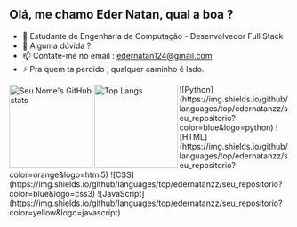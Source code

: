 ## Olá, me chamo Eder Natan, qual a boa ?

- 🤔 Estudante de Engenharia de Computação - Desenvolvedor Full Stack 
- 💬 Alguma dúvida ?
- 📫 Contate-me no email : edernatan124@gmail.com
- ⚡ Pra quem ta perdido , qualquer caminho é lado.
<div>
  <img align="left" src="https://github-readme-stats.vercel.app/api?username=edernatanzz&theme=onedark&show_icons=true" alt="Seu Nome's GitHub stats" height="150" />

  <img align="left" src="https://github-readme-stats.vercel.app/api/top-langs/?username=edernatanzz&theme=onedark&layout=compact" alt="Top Langs" height="150" />



</div>
<div>
![Python](https://img.shields.io/github/languages/top/edernatanzz/seu_repositorio?color=blue&logo=python)
![HTML](https://img.shields.io/github/languages/top/edernatanzz/seu_repositorio?color=orange&logo=html5)
![CSS](https://img.shields.io/github/languages/top/edernatanzz/seu_repositorio?color=blue&logo=css3)
![JavaScript](https://img.shields.io/github/languages/top/edernatanzz/seu_repositorio?color=yellow&logo=javascript)

</div>

  
